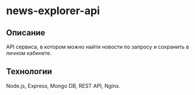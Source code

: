 # news-explorer-api

## Описание
API сервиса, в котором можно найти новости по запросу и сохранить в личном кабинете.
## Технологии
Node.js, Express, Mongo DB, REST API, Nginx.
